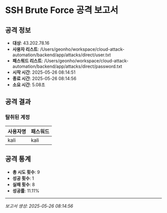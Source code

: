 # SSH Brute Force 공격 보고서

## 공격 정보
- **대상**: 43.202.78.16
- **사용자 리스트**: /Users/geonho/workspace/cloud-attack-automation/backend/app/attacks/direct/user.txt
- **패스워드 리스트**: /Users/geonho/workspace/cloud-attack-automation/backend/app/attacks/direct/password.txt
- **시작 시간**: 2025-05-26 08:14:51
- **종료 시간**: 2025-05-26 08:14:56
- **소요 시간**: 5.08초

## 공격 결과

### 탈취된 계정
| 사용자명 | 패스워드 |
|----------|----------|
| kali | kali |

## 공격 통계
- **총 시도 횟수**: 9
- **성공 횟수**: 1
- **실패 횟수**: 8
- **성공률**: 11.11%

---
*보고서 생성: 2025-05-26 08:14:56*
